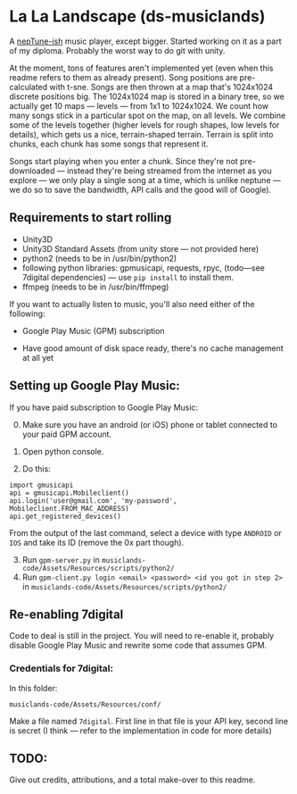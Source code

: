 # La La Landscape (ds-musiclands)

A [nepTune-ish](http://www.cp.jku.at/projects/neptune/) music player, except bigger. Started working on it as a part of my diploma. Probably the worst way to do git with unity.

At the moment, tons of features aren't implemented yet (even when this readme refers to them as already present). Song positions are pre-calculated with t-sne. Songs are then thrown at a map that's 1024x1024 discrete positions big. The 1024x1024 map is stored in a binary tree, so we actually get 10 maps — levels — from 1x1 to 1024x1024. We count how many songs stick in a particular spot on the map, on all levels. We combine some of the levels together (higher levels for rough shapes, low levels for details), which gets us a nice, terrain-shaped terrain. Terrain is split into chunks, each chunk has some songs that represent it.

Songs start playing when you enter a chunk. Since they're not pre-downloaded — instead they're being streamed from the internet as you explore — we only play a single song at a time, which is unlike neptune — we do so to save the bandwidth, API calls and the good will of Google). 

## Requirements to start rolling

* Unity3D
* Unity3D Standard Assets (from unity store — not provided here)
* python2 (needs to be in /usr/bin/python2)
* following python libraries: gpmusicapi, requests, rpyc, (todo—see 7digital dependencies) — use `pip install` to install them.
* ffmpeg (needs to be in /usr/bin/ffmpeg)

If you want to actually listen to music, you'll also need either of the following:

* Google Play Music (GPM) subscription

* Have good amount of disk space ready, there's no cache management at all yet

## Setting up Google Play Music:

If you have paid subscription to Google Play Music:

0. Make sure you have an android (or iOS) phone or tablet connected to your paid GPM account.

1. Open python console.
2. Do this:

```
import gmusicapi
api = gmusicapi.Mobileclient()
api.login('user@gmail.com', 'my-password', Mobileclient.FROM_MAC_ADDRESS)
api.get_registered_devices()
```
From the output of the last command, select a device with type `ANDROID` or `IOS` and take its ID (remove the 0x part though). 


3. Run `gpm-server.py` in `musiclands-code/Assets/Resources/scripts/python2/`
4. Run `gpm-client.py login <email> <password> <id you got in step 2>` in `musiclands-code/Assets/Resources/scripts/python2/`


## Re-enabling 7digital

Code to deal is still in the project. You will need to re-enable it, probably disable Google Play Music and rewrite some code that assumes GPM. 

### Credentials for 7digital:

In this folder:

`musiclands-code/Assets/Resources/conf/`

Make a file named `7digital`. First line in that file is your API key, second line is secret (I think — refer to the implementation in code for more details)


## TODO:


Give out credits, attributions, and a total make-over to this readme.
